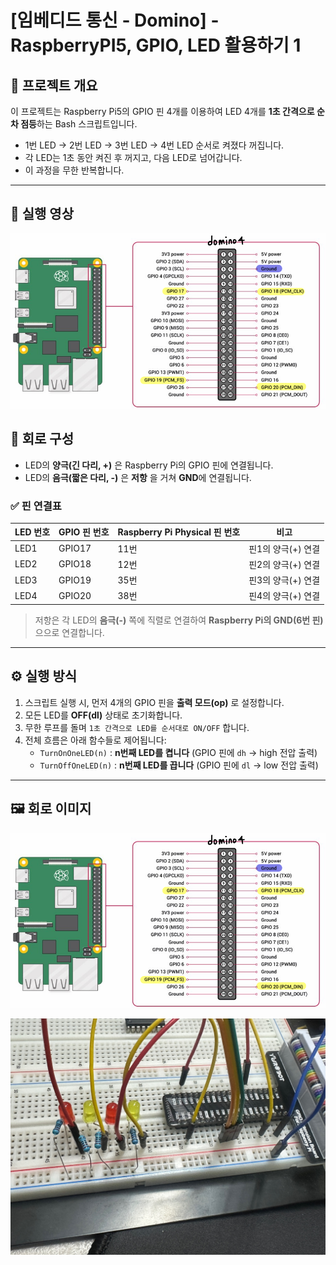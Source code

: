 # [임베디드 통신 - Domino] - RaspberryPI5, GPIO, LED 활용하기 1 

## 📌 프로젝트 개요

이 프로젝트는 Raspberry Pi5의 GPIO 핀 4개를 이용하여 LED 4개를 **1초 간격으로 순차 점등**하는 Bash 스크립트입니다.

- 1번 LED → 2번 LED → 3번 LED → 4번 LED 순서로 켜졌다 꺼집니다.
- 각 LED는 1초 동안 켜진 후 꺼지고, 다음 LED로 넘어갑니다.
- 이 과정을 무한 반복합니다.

---

## 🎥 실행 영상

[![실행 영상](../../images/domino.png)](https://youtu.be/JhMr42oHODo)


## 🔧 회로 구성

- LED의 **양극(긴 다리, +)** 은 Raspberry Pi의 GPIO 핀에 연결됩니다.
- LED의 **음극(짧은 다리, -)** 은 **저항** 을 거쳐 **GND**에 연결됩니다.

### ✅ 핀 연결표

| LED 번호 | GPIO 핀 번호 | Raspberry Pi Physical 핀 번호 | 비고            |
|----------|---------------|-------------------------------|-----------------|
| LED1     | GPIO17        | 11번                          | 핀1의 양극(+) 연결 |
| LED2     | GPIO18        | 12번                          | 핀2의 양극(+) 연결 |
| LED3     | GPIO19        | 35번                          | 핀3의 양극(+) 연결 |
| LED4     | GPIO20        | 38번                          | 핀4의 양극(+) 연결 |

> 저항은 각 LED의 **음극(-)** 쪽에 직렬로 연결하여 **Raspberry Pi의 GND(6번 핀)** 으으로 연결합니다.

---

## ⚙️ 실행 방식

1. 스크립트 실행 시, 먼저 4개의 GPIO 핀을 **출력 모드(op)** 로 설정합니다.
2. 모든 LED를 **OFF(dl)** 상태로 초기화합니다.
3. 무한 루프를 돌며 `1초 간격으로 LED를 순서대로 ON/OFF` 합니다.
4. 전체 흐름은 아래 함수들로 제어됩니다:
   - `TurnOnOneLED(n)` : **n번째 LED를 켭니다** (GPIO 핀에 `dh` → high 전압 출력)
   - `TurnOffOneLED(n)` : **n번째 LED를 끕니다** (GPIO 핀에 `dl` → low 전압 출력)

---

## 🖼️ 회로 이미지
![GPIO 연결](../../images/domino.png)

![domino 회로](../../images/domino_회로.jpg)
